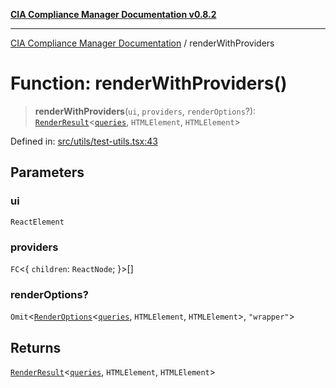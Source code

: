 [**CIA Compliance Manager Documentation v0.8.2**](../README.md)

***

[CIA Compliance Manager Documentation](../globals.md) / renderWithProviders

# Function: renderWithProviders()

> **renderWithProviders**(`ui`, `providers`, `renderOptions`?): [`RenderResult`](../type-aliases/RenderResult.md)\<[`queries`](../namespaces/queries/README.md), `HTMLElement`, `HTMLElement`\>

Defined in: [src/utils/test-utils.tsx:43](https://github.com/Hack23/cia-compliance-manager/blob/423c5d261c747ade8ca2550e176aa05168b5a31e/src/utils/test-utils.tsx#L43)

## Parameters

### ui

`ReactElement`

### providers

`FC`\<\{ `children`: `ReactNode`; \}\>[]

### renderOptions?

`Omit`\<[`RenderOptions`](../interfaces/RenderOptions.md)\<[`queries`](../namespaces/queries/README.md), `HTMLElement`, `HTMLElement`\>, `"wrapper"`\>

## Returns

[`RenderResult`](../type-aliases/RenderResult.md)\<[`queries`](../namespaces/queries/README.md), `HTMLElement`, `HTMLElement`\>
